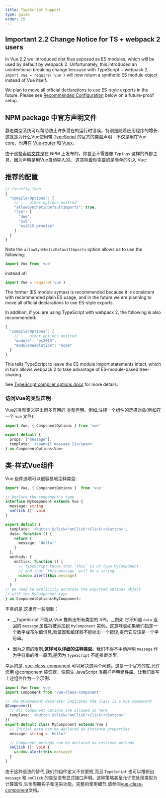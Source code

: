```yaml
---
title: TypeScript Support
type: guide
order: 25
---
```


## Important 2.2 Change Notice for TS + webpack 2 users

In Vue 2.2 we introduced dist files exposed as ES modules, which will be used by default by webpack 2. Unfortunately, this introduced an unintentional breaking change because with TypeScript + webpack 2, `import Vue = require('vue')` will now return a synthetic ES module object instead of Vue itself.

We plan to move all official declarations to use ES-style exports in the future. Please see [Recommended Configuration](#Recommended-Configuration) below on a future-proof setup.

## NPM package 中官方声明文件

静态类型系统可以帮助防止许多潜在的运行时错误，特别是随着应用程序的增长. 这就是为什么Vue使用带 [TypeScript](https://www.typescriptlang.org/) 的官方的类型声明 - 不仅是用在Vue-core，也用在 [Vue-router](https://github.com/vuejs/vue/tree/dev/types) 和 [Vuex](https://github.com/vuejs/vue/tree/dev/types)。

由于这些[声明文件](https://unpkg.com/vue/types/)是在 NPM 上发布的，你甚至不需要像 `Typings` 这样的外部工具，因为声明是用Vue自动导入的。 这意味着你需要的是简单的引入 Vue:

## 推荐的配置

``` js
// tsconfig.json
{
  "compilerOptions": {
    // ... other options omitted
    "allowSyntheticDefaultImports": true,
    "lib": [
      "dom",
      "es5",
      "es2015.promise"
    ]
  }
}
```

Note the `allowSyntheticDefaultImports` option allows us to use the following:

``` js
import Vue from 'vue'
```

instead of:

``` js
import Vue = require('vue')
```

The former (ES module syntax) is recommended because it is consistent with recommended plain ES usage, and in the future we are planning to move all official declarations to use ES-style exports.

In addition, if you are using TypeScript with webpack 2, the following is also recommended:

``` js
{
  "compilerOptions": {
    // ... other options omitted
    "module": "es2015",
    "moduleResolution": "node"
  }
}
```

This tells TypeScript to leave the ES module import statements intact, which in turn allows webpack 2 to take advantage of ES-module-based tree-shaking.

See [TypeScript compiler options docs](https://www.typescriptlang.org/docs/handbook/compiler-options.html) for more details.

### 访问Vue的类型声明

Vue的类型定义导出雨多有用的 [类型声明](https://github.com/vuejs/vue/blob/dev/types/index.d.ts)。例如,注释一个组件的选择对象(例如在一个 `vue` 文件):

``` ts
import Vue, { ComponentOptions } from 'vue'

export default {
  props: ['message'],
  template: '<span>{{ message }}</span>'
} as ComponentOptions<Vue>
```

## 类-样式Vue组件

Vue 组件选项可以很容易地注释类型:

``` ts
import Vue, { ComponentOptions }  from 'vue'

// Declare the component's type
interface MyComponent extends Vue {
  message: string
  onClick (): void
}

export default {
  template: '<button @click="onClick">Click!</button>',
  data: function () {
    return {
      message: 'Hello!'
    }
  },
  methods: {
    onClick: function () {
      // TypeScript knows that `this` is of type MyComponent
      // and that `this.message` will be a string
      window.alert(this.message)
    }
  }
// We need to explicitly annotate the exported options object
// with the MyComponent type
} as ComponentOptions<MyComponent>
```

不幸的是,这里有一些限制：

- __TypeScript 不能从 Vue 推断出所有类型的 API。__例如,它不知道 `data` 返回的  `message` 属性将被添加到 `MyComponent` 实例。这意味着如果我们指定一个数字或布尔值信息,验证器和编译器不能抛出一个错误,提示它应该是一个字符串。


- 因为之前的限制,__这样可以详细的注释类型__。我们不得不手动声明 `message` 作为字符串的唯一原因,是因为 `TypeScript` 不能推断类型。

幸运的是, [vue-class-component](https://github.com/vuejs/vue-class-component) 可以解决这两个问题。这是一个官方的库,允许您用 @component 装饰器，像原生 JavaScript 类那样声明组件库。让我们重写上述组件作为一个示例:

``` ts
import Vue from 'vue'
import Component from 'vue-class-component'

// The @Component decorator indicates the class is a Vue component
@Component({
  // All component options are allowed in here
  template: '<button @click="onClick">Click!</button>'
})
export default class MyComponent extends Vue {
  // Initial data can be declared as instance properties
  message: string = 'Hello!'

  // Component methods can be declared as instance methods
  onClick (): void {
    window.alert(this.message)
  }
}
```

由于这种语法的替代,我们的组件定义不仅更短,而且 `TypeScript` 也可以推断出 `message` 和 `onClick` 的类型没有显式接口声明。这种策略甚至允许您处理类型为计算属性,生命周期钩子和渲染功能。完整的使用细节,请参阅[vue-class-component](https://github.com/vuejs/vue-class-component#vue-class-component)文档。

